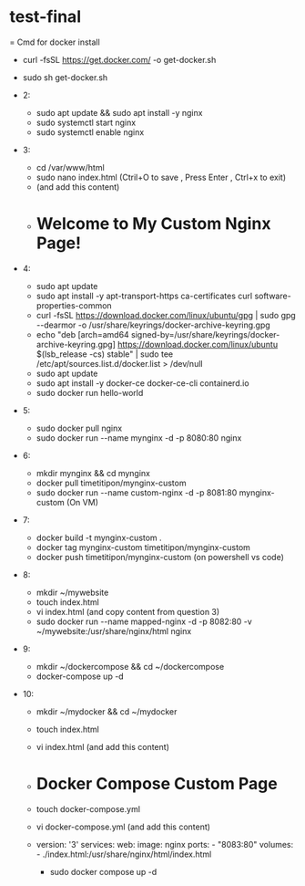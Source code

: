 # test-final

= Cmd for docker install
  - curl -fsSL https://get.docker.com/ -o get-docker.sh
  - sudo sh get-docker.sh

- 2:
  - sudo apt update && sudo apt install -y nginx
  - sudo systemctl start nginx
  - sudo systemctl enable nginx

- 3:
  - cd /var/www/html
  - sudo nano index.html (Ctril+O to save , Press Enter , Ctrl+x to exit)
  - (and add this content)
  - <html>
    <head><title>My Custom Page</title></head>
    <body><h1>Welcome to My Custom Nginx Page!</h1></body>
    </html>

- 4:
  - sudo apt update
  - sudo apt install -y apt-transport-https ca-certificates curl software-properties-common
  - curl -fsSL https://download.docker.com/linux/ubuntu/gpg | sudo gpg --dearmor -o /usr/share/keyrings/docker-archive-keyring.gpg
  - echo "deb [arch=amd64 signed-by=/usr/share/keyrings/docker-archive-keyring.gpg] https://download.docker.com/linux/ubuntu $(lsb_release -cs) stable" | sudo tee /etc/apt/sources.list.d/docker.list > /dev/null
  - sudo apt update
  - sudo apt install -y docker-ce docker-ce-cli containerd.io
  - sudo docker run hello-world

- 5:
  - sudo docker pull nginx
  - sudo docker run --name mynginx -d -p 8080:80 nginx

- 6:
  - mkdir mynginx && cd mynginx   
  - docker pull timetitipon/mynginx-custom
  - sudo docker run --name custom-nginx -d -p 8081:80 mynginx-custom (On VM)

- 7:
  - docker build -t mynginx-custom .
  - docker tag mynginx-custom timetitipon/mynginx-custom
  - docker push timetitipon/mynginx-custom (on powershell vs code) 

- 8:
  - mkdir ~/mywebsite
  - touch index.html
  - vi index.html (and copy content from question 3)
  - sudo docker run --name mapped-nginx -d -p 8082:80 -v ~/mywebsite:/usr/share/nginx/html nginx

- 9:
  - mkdir ~/dockercompose && cd ~/dockercompose
  - docker-compose up -d

- 10:
  - mkdir ~/mydocker && cd ~/mydocker
  - touch index.html
  - vi index.html (and add this content)
  - <html>
    <body><h1>Docker Compose Custom Page</h1></body>
    </html>

  - touch docker-compose.yml
  - vi docker-compose.yml (and add this content)
  - version: '3'
    services:
      web:
      image: nginx
      ports:
        - "8083:80"
      volumes:
        - ./index.html:/usr/share/nginx/html/index.html
    
    - sudo docker compose up -d

   


    
